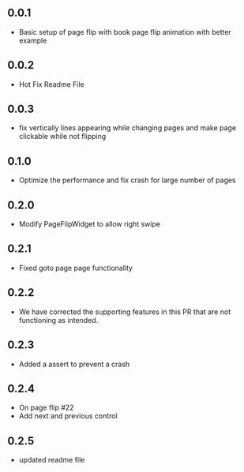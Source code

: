 ## 0.0.1
* Basic setup of page flip with book page flip animation with better example

## 0.0.2
* Hot Fix Readme File

## 0.0.3
* fix vertically lines appearing while changing pages and make page clickable while not flipping

## 0.1.0
* Optimize the performance and fix crash for large number of pages

## 0.2.0
* Modify PageFlipWidget to allow right swipe 

## 0.2.1
* Fixed goto page page functionality 

## 0.2.2
* We have corrected the supporting features in this PR that are not functioning as intended.

## 0.2.3
* Added a assert to prevent a crash

## 0.2.4
* On page flip #22
* Add next and previous control

## 0.2.5
* updated readme file
